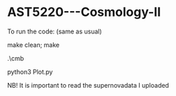 # AST5220---Cosmology-II


To run the code: (same as usual)

make clean; make



.\cmb



python3 Plot.py



NB! It is important to read the supernovadata I uploaded 
